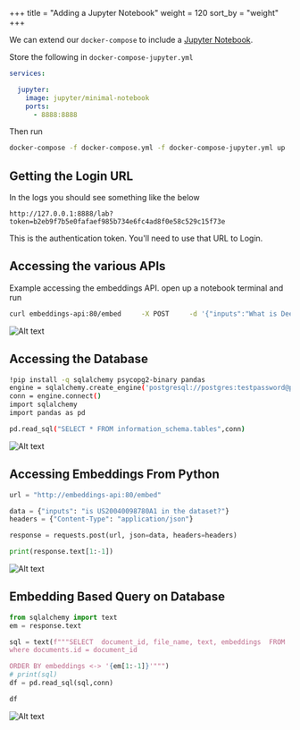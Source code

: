 +++
title = "Adding a Jupyter Notebook"
weight = 120
sort_by = "weight"
+++

We can extend our `docker-compose` to include a [Jupyter Notebook](https://jupyter.org/).

Store the following in `docker-compose-jupyter.yml`

```yml
services:

  jupyter:
    image: jupyter/minimal-notebook
    ports:
      - 8888:8888
```

Then run

```sh
docker-compose -f docker-compose.yml -f docker-compose-jupyter.yml up
```

## Getting the Login URL

In the logs you should see something like the below

`http://127.0.0.1:8888/lab?token=b2eb9f7b5e0fafaef985b734e6fc4ad8f0e58c529c15f73e`

This is the authentication token. You'll need to use that URL to Login.

## Accessing the various APIs

Example accessing the embeddings API.  open up a notebook terminal and run

```sh
curl embeddings-api:80/embed     -X POST     -d '{"inputs":"What is Deep Learning?"}'     -H 'Content-Type: application/json'
```


![Alt text](../jupyter-notebook.png "Jupyter Notebook")


## Accessing the Database ##

```sh
!pip install -q sqlalchemy psycopg2-binary pandas  
engine = sqlalchemy.create_engine('postgresql://postgres:testpassword@postgres:5432/bionic-gpt')
conn = engine.connect()
import sqlalchemy
import pandas as pd

pd.read_sql("SELECT * FROM information_schema.tables",conn)
```

![Alt text](../jupyter-database.png "Connect to Database")


## Accessing Embeddings From Python ##

```python
url = "http://embeddings-api:80/embed"

data = {"inputs": "is US20040098780A1 in the dataset?"}
headers = {"Content-Type": "application/json"}

response = requests.post(url, json=data, headers=headers)

print(response.text[1:-1])

```

![Alt text](../jupyter-embedding.png "Embedding Calls")


## Embedding Based Query on Database ##

```python
from sqlalchemy import text
em = response.text

sql = text(f"""SELECT  document_id, file_name, text, embeddings  FROM  chunks, documents 
where documents.id = document_id 

ORDER BY embeddings <-> '{em[1:-1]}'""")
# print(sql)
df = pd.read_sql(sql,conn)

df
```

![Alt text](../jupyter-embedding-query.png "Database Embedding Calls")